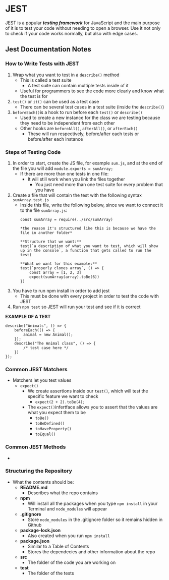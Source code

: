 # JEST
JEST is a popular ***testing framework*** for JavaScript and the main purpose of it is to test your code without needing to open a browser. Use it not only to check if your code works normally, but also with edge cases.

## Jest Documentation Notes

### How to Write Tests with JEST
1. Wrap what you want to test in a `describe()` method
    - This is called a test suite
        - A test suite can contain multiple tests inside of it
    - Useful for programmers to see the code more clearly and know what the test is for
2. `test()` or `it()` can be used as a test case
    - There can be several test cases in a test suite (inside the `describe()`)
3. `beforeEach()`is a hook to run before each `test()` or `describe()`
    - Used to create a new instance for the class we are testing because they need to be independent from each other
    - Other hooks are `beforeAll()`, `afterAll()`, or `afterEach()`
        - These will run respectively, before/after each tests or before/after each instance

### Steps of Testing Code
1. In order to start, create the JS file, for example `sum.js`, and at the end of the file you will add `module.exports = sumArray;`
    - If there are more than one tests in one file:
        - It will still work when you link the files together
            - You just need more than one test suite for every problem that you have
2. Create a file that will contain the test with the following syntax `sumArray.test.js`
    - Inside this file, write the following below, since we want to connect it to the file `sumArray.js`:
        ```
        const sumArray = require(../src/sumArray)

        *the reason it's structured like this is because we have the file in another folder*

        **Structure that we want:**
        test(`a description of what you want to test, which will show up in the console`, a function that gets called to run the test)

        **What we want for this example:**
        test(`properly clones array`, () => {
            const array = [1, 2, 3]
            expect(sumArray(array).toBe(6))
        })
        ```
3. You have to run npm install in order to add jest
    - This must be done with every project in order to test the code with JEST
4. Run `npm test` so JEST will run your test and see if it is correct

**EXAMPLE OF A TEST**
```
describe("Animals", () => {
    beforeEach(() => {
        animal = new Animal();
    });
    describe("The Animal class", () => {
        /* test case here */
    })
});
```

### Common JEST Matchers
- Matchers let you test values
    - `expect()`
        - We create assertions inside our `test()`, which will test the specific feature we want to check
            - `expect(2 + 2).toBe(4);`
        - The `expect()`infertface allows you to assert that the values are what you expect them to be
            - `toBe()`
            - `toBeDefined()`
            - `toHaveProperty()`
            - `toEqual()`

### Common JEST Methods
- 

### Structuring the Repository
- What the contents should be:
    - **README.md**
        - Describes what the repo contains
    - **npm**
        - Will install all the packages when you type `npm install` in your Terminal and `node_modules` will appear
    - **.gitignore**
        - Store `node_modules` in the .gitignore folder so it remains hidden in Github
    - **package-lock.json**
        - Also created when you run `npm install`
    - **package.json**
        - Similar to a Table of Contents
        - Stores the dependecies and other information about the repo
    - **src**
        - The folder of the code you are working on
    - **test**
        - The folder of the tests